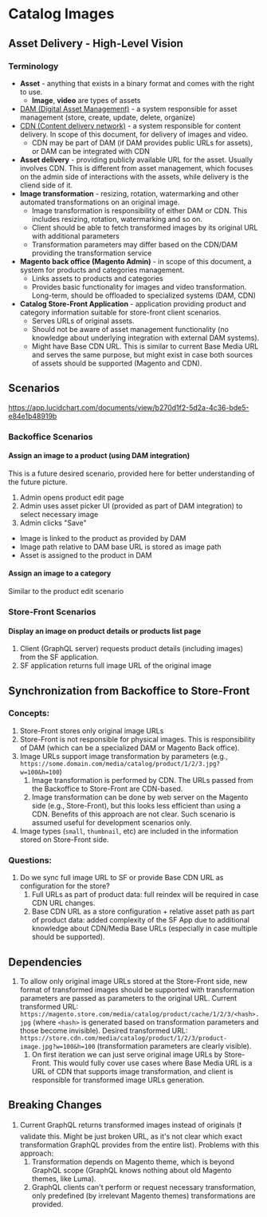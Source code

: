 # Catalog Images

## Asset Delivery - High-Level Vision

### Terminology

* **Asset** - anything that exists in a binary format and comes with the right to use.
   * **Image**, **video** are types of assets
* [DAM (Digital Asset Management)](https://en.wikipedia.org/wiki/Digital_asset_management) - a system responsible for asset management (store, create, update, delete, organize)
* [CDN (Content delivery network)](https://en.wikipedia.org/wiki/Content_delivery_network) - a system responsible for content delivery. In scope of this document, for delivery of images and video.
   * CDN may be part of DAM (if DAM provides public URLs for assets), or DAM can be integrated with CDN
* **Asset delivery** - providing publicly available URL for the asset. Usually involves CDN. This is different from asset management, which focuses on the admin side of interactions with the assets, while delivery is the cliend side of it.
* **Image transformation** - resizing, rotation, watermarking and other automated transformations on an original image.
   * Image transformation is responsibility of either DAM or CDN. This includes resizing, rotation, watermarking and so on.
   * Client should be able to fetch transformed images by its original URL with additional parameters
   * Transformation parameters may differ based on the CDN/DAM providing the transformation service
* **Magento back office (Magento Admin)** - in scope of this document, a system for products and categories management.
   * Links assets to products and categories
   * Provides basic functionality for images and video transformation. Long-term, should be offloaded to specialized systems (DAM, CDN)
* **Catalog Store-Front Application** - application providing product and category information suitable for store-front client scenarios.
   * Serves URLs of original assets.
   * Should not be aware of asset management functionality (no knowledge about underlying integration with external DAM systems).
   * Might have Base CDN URL. This is similar to current Base Media URL and serves the same purpose, but might exist in case both sources of assets should be supported (Magento and CDN).

## Scenarios

https://app.lucidchart.com/documents/view/b270d1f2-5d2a-4c36-bde5-e84e1b48919b

### Backoffice Scenarios

#### Assign an image to a product (using DAM integration)

This is a future desired scenario, provided here for better understanding of the future picture.

1. Admin opens product edit page
2. Admin uses asset picker UI (provided as part of DAM integration) to select necessary image
3. Admin clicks "Save"
  * Image is linked to the product as provided by DAM
  * Image path relative to DAM base URL is stored as image path
  * Asset is assigned to the product in DAM

#### Assign an image to a category

Similar to the product edit scenario

### Store-Front Scenarios

#### Display an image on product details or products list page

1. Client (GraphQL server) requests product details (including images) from the SF application.
2. SF application returns full image URL of the original image

## Synchronization from Backoffice to Store-Front

### Concepts:

1. Store-Front stores only original image URLs
2. Store-Front is not responsible for physical images. This is responsibility of DAM (which can be a specialized DAM or Magento Back office). 
2. Image URLs support image transformation by parameters (e.g., `https://some.domain.com/media/catalog/product/1/2/3.jpg?w=100&h=100`)
   1. Image transformation is performed by CDN. The URLs passed from the Backoffice to Store-Front are CDN-based.
   2. Image transformation can be done by web server on the Magento side (e.g., Store-Front), but this looks less efficient than using a CDN. Benefits of this approach are not clear. Such scenario is assumed useful for development scenarios only.
3. Image types (`small`, `thumbnail`, etc) are included in the information stored on Store-Front side.


### Questions:

1. Do we sync full image URL to SF or provide Base CDN URL as configuration for the store?
   1. Full URLs as part of product data: full reindex will be required in case CDN URL changes.
   2. Base CDN URL as a store configuration + relative asset path as part of product data: added complexity of the SF App due to additional knowledge about CDN/Media Base URLs (especially in case multiple should be supported).

## Dependencies

1. To allow only original image URLs stored at the Store-Front side, new format of transformed images should be supported with transformation parameters are passed as parameters to the original URL. Current transformed URL: `https://magento.store.com/media/catalog/product/cache/1/2/3/<hash>.jpg` (where `<hash>` is generated based on transformation parameters and those become invisible). Desired transformed URL: `https://store.cdn.com/media/catalog/product/1/2/3/product-image.jpg?w=100&h=100` (transformation parameters are clearly visible).
   1. On first iteration we can just serve original image URLs by Store-Front. This would fully cover use cases where Base Media URL is a URL of CDN that supports image transformation, and client is responsible for transformed image URLs generation.

## Breaking Changes

1. Current GraphQL returns transformed images instead of originals (❗ validate this. Might be just broken URL, as it's not clear which exact transformation GraphQL provides from the entire list). Problems with this approach: 
   1. Transformation depends on Magento theme, which is beyond GraphQL scope (GraphQL knows nothing about old Magento themes, like Luma).
   2. GraphQL clients can't perform or request necessary transformation, only predefined (by irrelevant Magento themes) transformations are provided.
